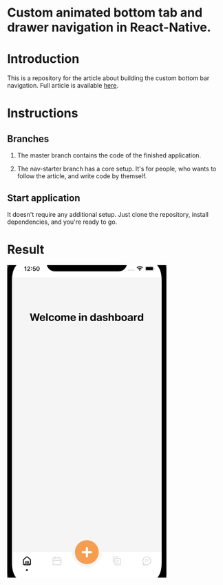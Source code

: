 # Custom animated bottom tab and drawer navigation in React-Native.

# Introduction

This is a repository for the article about building the custom bottom bar navigation. Full article is available [here](https://thewidlarzgroup.com/bottom-navigation/).

# Instructions

## Branches

1. The master branch contains the code of the finished application.

2. The nav-starter branch has a core setup. It's for people, who wants to follow the article, and write code by themself.

## Start application

It doesn't require any additional setup. Just clone the repository, install dependencies, and you're ready to go.

# Result

![Final recreated animation](./src/assets/final-app.gif)
